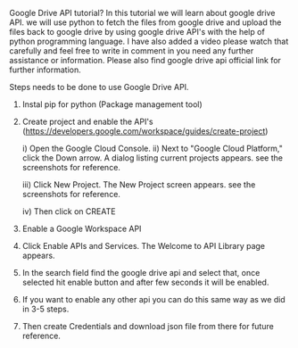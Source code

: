 
 
Google Drive API tutorial?
In this tutorial we will learn about google drive API. we will use python to fetch the files from google drive and upload the files back to google drive by using google drive API's with the help of python programming language. I have also added a video please watch that carefully and feel free to write in comment in you need any further assistance or information. Please also find google drive api official link for further information.

Steps needs to be done to use Google Drive API.

  1. Instal pip for python (Package management tool)

  2. Create project and enable the API's (https://developers.google.com/workspace/guides/create-project)

        i) Open the Google Cloud Console.
        ii) Next to "Google Cloud Platform," click the Down arrow. A dialog listing current projects appears. see the screenshots for reference.


        iii) Click New Project. The New Project screen appears. see the screenshots for reference.

        iv) Then click on CREATE

3. Enable a Google Workspace API

4. Click Enable APIs and Services. The Welcome to API Library page appears.

5. In the search field find the google drive api and select that, once selected hit enable button and after few seconds it will be enabled.

6. If you want to enable any other api you can do this same way as we did in 3-5 steps.

7. Then create Credentials and download json file from there for future reference.